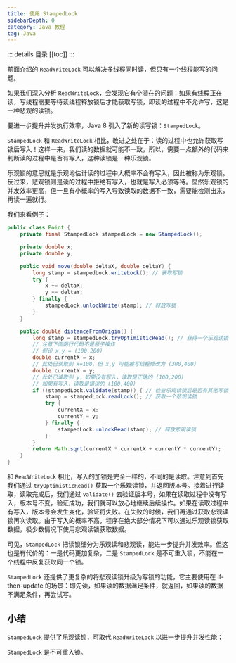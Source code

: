 ```yaml
---
title: 使用 StampedLock
sidebarDepth: 0
category: Java 教程
tag: Java
---
```


::: details 目录
[[toc]]
:::


前面介绍的 `ReadWriteLock` 可以解决多线程同时读，但只有一个线程能写的问题。

如果我们深入分析 `ReadWriteLock`，会发现它有个潜在的问题：如果有线程正在读，写线程需要等待读线程释放锁后才能获取写锁，即读的过程中不允许写，这是一种悲观的读锁。

要进一步提升并发执行效率，Java 8 引入了新的读写锁：`StampedLock`。

`StampedLock` 和 `ReadWriteLock` 相比，改进之处在于：读的过程中也允许获取写锁后写入！这样一来，我们读的数据就可能不一致，所以，需要一点额外的代码来判断读的过程中是否有写入，这种读锁是一种乐观锁。

乐观锁的意思就是乐观地估计读的过程中大概率不会有写入，因此被称为乐观锁。反过来，悲观锁则是读的过程中拒绝有写入，也就是写入必须等待。显然乐观锁的并发效率更高，但一旦有小概率的写入导致读取的数据不一致，需要能检测出来，再读一遍就行。

我们来看例子：

```java
public class Point {
    private final StampedLock stampedLock = new StampedLock();

    private double x;
    private double y;

    public void move(double deltaX, double deltaY) {
        long stamp = stampedLock.writeLock(); // 获取写锁
        try {
            x += deltaX;
            y += deltaY;
        } finally {
            stampedLock.unlockWrite(stamp); // 释放写锁
        }
    }

    public double distanceFromOrigin() {
        long stamp = stampedLock.tryOptimisticRead(); // 获得一个乐观读锁
        // 注意下面两行代码不是原子操作
        // 假设 x,y = (100,200)
        double currentX = x;
        // 此处已读取到 x=100，但 x,y 可能被写线程修改为 (300,400)
        double currentY = y;
        // 此处已读取到 y，如果没有写入，读取是正确的 (100,200)
        // 如果有写入，读取是错误的 (100,400)
        if (!stampedLock.validate(stamp)) { // 检查乐观读锁后是否有其他写锁发生
            stamp = stampedLock.readLock(); // 获取一个悲观读锁
            try {
                currentX = x;
                currentY = y;
            } finally {
                stampedLock.unlockRead(stamp); // 释放悲观读锁
            }
        }
        return Math.sqrt(currentX * currentX + currentY * currentY);
    }
}
```

和 `ReadWriteLock` 相比，写入的加锁是完全一样的，不同的是读取。注意到首先我们通过 `tryOptimisticRead()` 获取一个乐观读锁，并返回版本号。接着进行读取，读取完成后，我们通过 `validate()` 去验证版本号，如果在读取过程中没有写入，版本号不变，验证成功，我们就可以放心地继续后续操作。如果在读取过程中有写入，版本号会发生变化，验证将失败。在失败的时候，我们再通过获取悲观读锁再次读取。由于写入的概率不高，程序在绝大部分情况下可以通过乐观读锁获取数据，极少数情况下使用悲观读锁获取数据。

可见，`StampedLock` 把读锁细分为乐观读和悲观读，能进一步提升并发效率。但这也是有代价的：一是代码更加复杂，二是 `StampedLock` 是不可重入锁，不能在一个线程中反复获取同一个锁。

`StampedLock` 还提供了更复杂的将悲观读锁升级为写锁的功能，它主要使用在 if-then-update 的场景：即先读，如果读的数据满足条件，就返回，如果读的数据不满足条件，再尝试写。

## 小结

`StampedLock` 提供了乐观读锁，可取代 `ReadWriteLock` 以进一步提升并发性能；

`StampedLock` 是不可重入锁。
